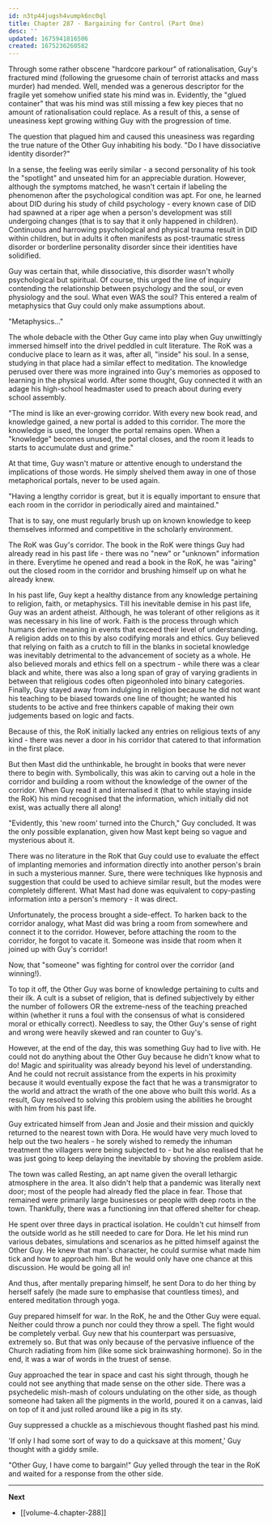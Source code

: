 ```yaml
---
id: n3tp44jugsh4vumpk6nc0ql
title: Chapter 287 - Bargaining for Control (Part One)
desc: ''
updated: 1675941816506
created: 1675236260582
---
```


Through some rather obscene "hardcore parkour" of rationalisation, Guy's fractured mind (following the gruesome chain of terrorist attacks and mass murder) had mended. Well, mended was a generous descriptor for the fragile yet somehow unified state his mind was in. Evidently, the "glued container" that was his mind was still missing a few key pieces that no amount of rationalisation could replace. As a result of this, a sense of uneasiness kept growing withing Guy with the progression of time.

The question that plagued him and caused this uneasiness was regarding the true nature of the Other Guy inhabiting his body. "Do I have dissociative identity disorder?"

In a sense, the feeling was eerily similar - a second personality of his took the "spotlight" and unseated him for an appreciable duration. However, although the symptoms matched, he wasn't certain if labeling the phenomenon after the psychological condition was apt. For one, he learned about DID during his study of child psychology - every known case of DID had spawned at a riper age when a person's development was still undergoing changes (that is to say that it only happened in children). Continuous and harrowing psychological and physical trauma result in DID within children, but in adults it often manifests as post-traumatic stress disorder or borderline personality disorder since their identities have solidified.

Guy was certain that, while dissociative, this disorder wasn't wholly psychological but spiritual. Of course, this urged the line of inquiry contending the relationship between psychology and the soul, or even physiology and the soul. What even WAS the soul? This entered a realm of metaphysics that Guy could only make assumptions about.

"Metaphysics..."

The whole debacle with the Other Guy came into play when Guy unwittingly immersed himself into the drivel peddled in cult literature. The RoK was a conducive place to learn as it was, after all, "inside" his soul. In a sense, studying in that place had a similar effect to meditation. The knowledge perused over there was more ingrained into Guy's memories as opposed to learning in the physical world. After some thought, Guy connected it with an adage his high-school headmaster used to preach about during every school assembly.

"The mind is like an ever-growing corridor. With every new book read, and knowledge gained, a new portal is added to this corridor. The more the knowledge is used, the longer the portal remains open. When a "knowledge" becomes unused, the portal closes, and the room it leads to starts to accumulate dust and grime."

At that time, Guy wasn't mature or attentive enough to understand the implications of those words. He simply shelved them away in one of those metaphorical portals, never to be used again.

"Having a lengthy corridor is great, but it is equally important to ensure that each room in the corridor in periodically aired and maintained."

That is to say, one must regularly brush up on known knowledge to keep themselves informed and competitive in the scholarly environment.

The RoK was Guy's corridor. The book in the RoK were things Guy had already read in his past life - there was no "new" or "unknown" information in there. Everytime he opened and read a book in the RoK, he was "airing" out the closed room in the corridor and brushing himself up on what he already knew.

In his past life, Guy kept a healthy distance from any knowledge pertaining to religion, faith, or metaphysics. Till his inevitable demise in his past life, Guy was an ardent atheist. Although, he was tolerant of other religions as it was necessary in his line of work. Faith is the process through which humans derive meaning in events that exceed their level of understanding. A religion adds on to this by also codifying morals and ethics. Guy believed that relying on faith as a crutch to fill in the blanks in societal knowledge was inevitably detrimental to the advancement of society as a whole. He also believed morals and ethics fell on a spectrum - while there was a clear black and white, there was also a long span of gray of varying gradients in between that religious codes often pigeonholed into binary categories. Finally, Guy stayed away from indulging in religion because he did not want his teaching to be biased towards one line of thought; he wanted his students to be active and free thinkers capable of making their own judgements based on logic and facts.

Because of this, the RoK initially lacked any entries on religious texts of any kind - there was never a door in his corridor that catered to that information in the first place.

But then Mast did the unthinkable, he brought in books that were never there to begin with. Symbolically, this was akin to carving out a hole in the corridor and building a room without the knowledge of the owner of the corridor. When Guy read it and internalised it (that to while staying inside the RoK) his mind recognised that the information, which initially did not exist, was actually there all along!

"Evidently, this 'new room' turned into the Church," Guy concluded. It was the only possible explanation, given how Mast kept being so vague and mysterious about it.

There was no literature in the RoK that Guy could use to evaluate the effect of implanting memories and information directly into another person's brain in such a mysterious manner. Sure, there were techniques like hypnosis and suggestion that could be used to achieve similar result, but the modes were completely different. What Mast had done was equivalent to copy-pasting information into a person's memory - it was direct.

Unfortunately, the process brought a side-effect. To harken back to the corridor analogy, what Mast did was bring a room from somewhere and connect it to the corridor. However, before attaching the room to the corridor, he forgot to vacate it. Someone was inside that room when it joined up with Guy's corridor!

Now, that "someone" was fighting for control over the corridor (and winning!).

To top it off, the Other Guy was borne of knowledge pertaining to cults and their ilk. A cult is a subset of religion, that is defined subjectively by either the number of followers OR the extreme-ness of the teaching preached within (whether it runs a foul with the consensus of what is considered moral or ethically correct). Needless to say, the Other Guy's sense of right and wrong were heavily skewed and ran counter to Guy's.

However, at the end of the day, this was something Guy had to live with. He could not do anything about the Other Guy because he didn't know what to do! Magic and spirituality was already beyond his level of understanding. And he could not recruit assistance from the experts in his proximity because it would eventually expose the fact that he was a transmigrator to the world and attract the wrath of the one above who built this world. As a result, Guy resolved to solving this problem using the abilities he brought with him from his past life.

Guy extricated himself from Jean and Josie and their mission and quickly returned to the nearest town with Dora. He would have very much loved to help out the two healers - he sorely wished to remedy the inhuman treatment the villagers were being subjected to - but he also realised that he was just going to keep delaying the inevitable by shoving the problem aside.

The town was called Resting, an apt name given the overall lethargic atmosphere in the area. It also didn't help that a pandemic was literally next door; most of the people had already fled the place in fear. Those that remained were primarily large businesses or people with deep roots in the town. Thankfully, there was a functioning inn that offered shelter for cheap.

He spent over three days in practical isolation. He couldn't cut himself from the outside world as he still needed to care for Dora. He let his mind run various debates, simulations and scenarios as he pitted himself against the Other Guy. He knew that man's character, he could surmise what made him tick and how to approach him. But he would only have one chance at this discussion. He would be going all in!

And thus, after mentally preparing himself, he sent Dora to do her thing by herself safely (he made sure to emphasise that countless times), and entered meditation through yoga.

Guy prepared himself for war. In the RoK, he and the Other Guy were equal. Neither could throw a punch nor could they throw a spell. The fight would be completely verbal. Guy new that his counterpart was persuasive, extremely so. But that was only because of the pervasive influence of the Church radiating from him (like some sick brainwashing hormone). So in the end, it was a war of words in the truest of sense.

Guy approached the tear in space and cast his sight through, though he could not see anything that made sense on the other side. There was a psychedelic mish-mash of colours undulating on the other side, as though someone had taken all the pigments in the world, poured it on a canvas, laid on top of it and just rolled around like a pig in its sty.

Guy suppressed a chuckle as a mischievous thought flashed past his mind.

'If only I had some sort of way to do a quicksave at this moment,' Guy thought with a giddy smile.

"Other Guy, I have come to bargain!" Guy yelled through the tear in the RoK and waited for a response from the other side.

____

**Next**
* [[volume-4.chapter-288]]